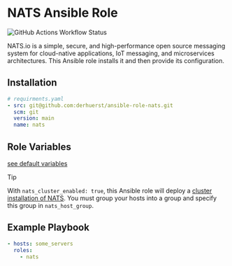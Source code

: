 # NATS Ansible Role

![GitHub Actions Workflow Status](https://img.shields.io/github/actions/workflow/status/derhuerst/ansible-role-nats/ci.yaml?style=for-the-badge&logo=github)

NATS.io is a simple, secure, and high-performance open source messaging system for cloud-native applications, IoT messaging, and microservices architectures.
This Ansible role installs it and then provide its configuration.

## Installation

```yaml
# requirments.yaml
- src: git@github.com:derhuerst/ansible-role-nats.git
  scm: git
  version: main
  name: nats
```

## Role Variables

[see default variables](defaults/main.yml)

> [!TIP]
> With `nats_cluster_enabled: true`, this Ansible role will deploy a [cluster installation of NATS](). You must group your hosts into a group and specify this group in `nats_host_group`.

## Example Playbook

```yaml
- hosts: some_servers
  roles:
    - nats
```
